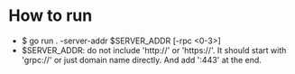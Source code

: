 # How to run
- $ go run . -server-addr $SERVER_ADDR [-rpc <0-3>]
 - $SERVER_ADDR: do not include 'http://' or 'https://'. It should start with 'grpc://' or just domain name directly. And add ':443' at the end.
